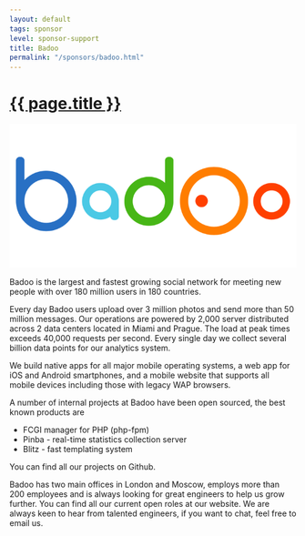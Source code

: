 ```yaml
---
layout: default
tags: sponsor
level: sponsor-support
title: Badoo
permalink: "/sponsors/badoo.html"
---
```


<h1 class="sponsor">
  <a href="{{page.permalink}}">{{ page.title }}</a>
</h1>

<img src="/sponsors/images/badoo.png" class="sponsor" />

Badoo is the largest and fastest growing social network for meeting new people with over 180 million users in 180 countries.

Every day Badoo users upload over 3 million photos and send more than 50 million messages. Our operations are powered by 2,000 server distributed across 2 data centers located in Miami and Prague. The load at peak times exceeds 40,000 requests per second. Every single day we collect several billion data points for our analytics system.

We build native apps for all major mobile operating systems, a web app for iOS and Android smartphones, and a mobile website that supports all mobile devices including those with legacy WAP browsers.

A number of internal projects at Badoo have been open sourced, the best known products are

* FCGI manager for PHP (php-fpm)
* Pinba - real-time statistics collection server
* Blitz - fast templating system

You can find all our projects on Github.

Badoo has two main offices in London and Moscow, employs more than 200 employees and is always looking for great engineers to help us grow further. You can find all our current open roles at our website. We are always keen to hear from talented engineers, if you want to chat, feel free to email us.
